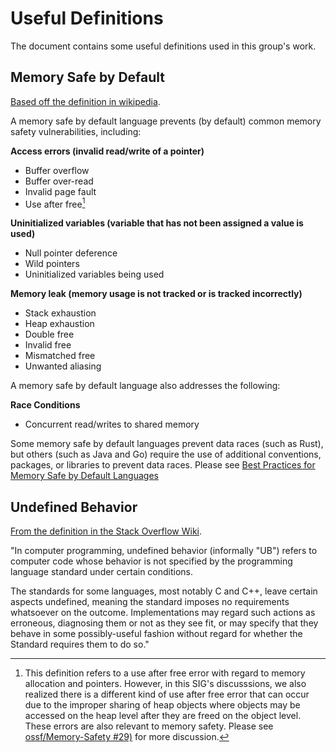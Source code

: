 # Useful Definitions

The document contains some useful definitions used in this group's work.

## Memory Safe by Default

[Based off the definition in wikipedia](https://en.wikipedia.org/wiki/Memory_safety).

A memory safe by default language prevents (by default) common memory safety vulnerabilities, including:

**Access errors (invalid read/write of a pointer)**

* Buffer overflow
* Buffer over-read
* Invalid page fault
* Use after free[^1]

**Uninitialized variables (variable that has not been assigned a value is used)**

* Null pointer deference
* Wild pointers
* Uninitialized variables being used

**Memory leak (memory usage is not tracked or is tracked incorrectly)**

* Stack exhaustion
* Heap exhaustion
* Double free
* Invalid free
* Mismatched free
* Unwanted aliasing

A memory safe by default language also addresses the following:

**Race Conditions**

* Concurrent read/writes to shared memory

Some memory safe by default languages prevent data races (such as Rust), but others (such as Java and Go) require the use of additional conventions, packages, or libraries to prevent data races. Please see [Best Practices for Memory Safe by Default Languages](best-practice-memory-safe-by-default-languages.md)

## Undefined Behavior

[From the definition in the Stack Overflow Wiki](https://stackoverflow.com/tags/undefined-behavior/info).

"In computer programming, undefined behavior (informally "UB") refers to computer code whose behavior is not specified by the programming language standard under certain conditions.

The standards for some languages, most notably C and C++, leave certain aspects undefined, meaning the standard imposes no requirements whatsoever on the outcome. Implementations may regard such actions as erroneous, diagnosing them or not as they see fit, or may specify that they behave in some possibly-useful fashion without regard for whether the Standard requires them to do so."

[^1]: This definition refers to a use after free error with regard to memory allocation and pointers. However, in this SIG's discusssions, we also realized there is a different kind of use after free error that can occur due to the improper sharing of heap objects where objects may be accessed on the heap level after they are freed on the object level. These errors are also relevant to memory safety. Please see [ossf/Memory-Safety #29)](https://github.com/ossf/Memory-Safety/issues/29) for more discussion.
